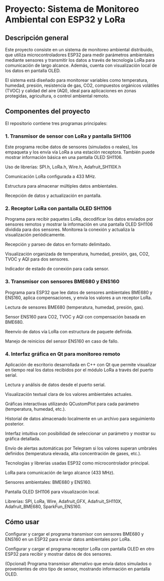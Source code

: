 # Proyecto: Sistema de Monitoreo Ambiental con ESP32 y LoRa
## Descripción general
Este proyecto consiste en un sistema de monitoreo ambiental distribuido, que utiliza microcontroladores ESP32 para medir parámetros ambientales mediante sensores y transmitir los datos a través de tecnología LoRa para comunicación de largo alcance. Además, cuenta con visualización local de los datos en pantalla OLED.

El sistema está diseñado para monitorear variables como temperatura, humedad, presión, resistencia de gas, CO2, compuestos orgánicos volátiles (TVOC) y calidad del aire (AQI), ideal para aplicaciones en zonas protegidas, agricultura, o control ambiental remoto.

## Componentes del proyecto
El repositorio contiene tres programas principales:

### 1. Transmisor de sensor con LoRa y pantalla SH1106
Este programa recibe datos de sensores (simulados o reales), los empaqueta y los envía vía LoRa a una estación receptora. También puede mostrar información básica en una pantalla OLED SH1106.

Uso de librerías: SPI.h, LoRa.h, Wire.h, Adafruit_SH110X.h

Comunicación LoRa configurada a 433 MHz.

Estructura para almacenar múltiples datos ambientales.

Recepción de datos y actualización en pantalla.

### 2. Receptor LoRa con pantalla OLED SH1106
Programa para recibir paquetes LoRa, decodificar los datos enviados por sensores remotos y mostrar la información en una pantalla OLED SH1106 dividida para dos sensores. Monitorea la conexión y actualiza la visualización periódicamente.

Recepción y parseo de datos en formato delimitado.

Visualización organizada de temperatura, humedad, presión, gas, CO2, TVOC y AQI para dos sensores.

Indicador de estado de conexión para cada sensor.

### 3. Transmisor con sensores BME680 y ENS160
Programa para ESP32 que lee datos de sensores ambientales BME680 y ENS160, aplica compensaciones, y envía los valores a un receptor LoRa.

Lectura de sensores BME680 (temperatura, humedad, presión, gas).

Sensor ENS160 para CO2, TVOC y AQI con compensación basada en BME680.

Reenvío de datos vía LoRa con estructura de paquete definida.

Manejo de reinicios del sensor ENS160 en caso de fallo.

### 4. Interfaz gráfica en Qt para monitoreo remoto
Aplicación de escritorio desarrollada en C++ con Qt que permite visualizar en tiempo real los datos recibidos por el módulo LoRa a través del puerto serial.

Lectura y análisis de datos desde el puerto serial.

Visualización textual clara de los valores ambientales actuales.

Gráficas interactivas utilizando QCustomPlot para cada parámetro (temperatura, humedad, etc.).

Historial de datos almacenado localmente en un archivo para seguimiento posterior.

Interfaz intuitiva con posibilidad de seleccionar un parámetro y mostrar su gráfica detallada.

Envío de alertas automáticas por Telegram si los valores superan umbrales definidos (temperatura elevada, alta concentración de gases, etc.).

Tecnologías y librerías usadas
ESP32 como microcontrolador principal.

LoRa para comunicación de largo alcance (433 MHz).

Sensores ambientales: BME680 y ENS160.

Pantalla OLED SH1106 para visualización local.

Librerías: SPI, LoRa, Wire, Adafruit_GFX, Adafruit_SH110X, Adafruit_BME680, SparkFun_ENS160.

## Cómo usar
Configurar y cargar el programa transmisor con sensores BME680 y ENS160 en un ESP32 para enviar datos ambientales por LoRa.

Configurar y cargar el programa receptor LoRa con pantalla OLED en otro ESP32 para recibir y mostrar datos de dos sensores.

(Opcional) Programa transmisor alternativo que envía datos simulados o provenientes de otro tipo de sensor, mostrando información en pantalla OLED.

